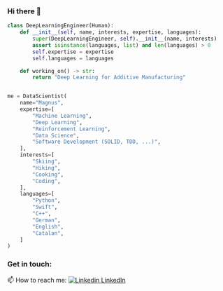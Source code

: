 ### Hi there 👋

```python
class DeepLearningEngineer(Human):
    def __init__(self, name, interests, expertise, languages):
        super(DeepLearningEngineer, self).__init__(name, interests)
        assert isinstance(languages, list) and len(languages) > 0
        self.expertise = expertise
        self.languages = languages

    def working_on() -> str:
        return "Deep Learning for Additive Manufacturing"


me = DataScientist(
    name="Magnus",
    expertise=[
        "Machine Learning",
        "Deep Learning",
        "Reinforcement Learning",
        "Data Science",
        "Software Development (SOLID, TDD, ...)",
    ],
    interests=[
        "Skiing",
        "Hiking",
        "Cooking",
        "Coding",
    ],
    languages=[
        "Python",
        "Swift",
        "C++",
        "German",
        "English",
        "Catalan",
    ]
)
```

### Get in touch:

📫 How to reach me: [![Linkedin](https://i.stack.imgur.com/gVE0j.png) LinkedIn](https://www.linkedin.com/in/mglasder/)


